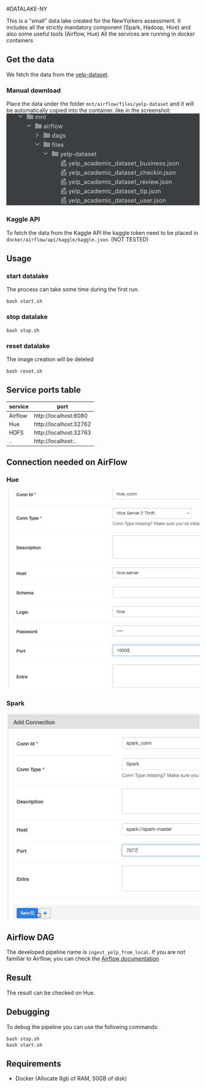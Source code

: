 #DATALAKE-NY

This is a "small" data lake created for the NewYorkers assessment.
It includes all the strictly mandatory component (Spark, Hadoop, Hive) and also some useful tools (Airflow, Hue)
All the services are running in docker containers

## Get the data
We fetch the data from the [yelp-dataset](https://www.kaggle.com/yelp-dataset/yelp-dataset).

### Manual download
Place the data under the folder `mnt/airflow/files/yelp-dataset` and it will be automatically copied into the container.
like in the screenshot:
![](doc/data_folder.png)

### Kaggle API
To fetch the data from the Kaggle API the kaggle token need to be placed in `docker/airflow/api/kaggle/kaggle.json`. (NOT TESTED)

## Usage
### start datalake
The process can take some time during the first run.
```
bash start.sh
```
### stop datalake
```
bash stop.sh
```
### reset datalake
The image creation will be deleted
```
bash reset.sh
```


## Service ports table

| service | port                   |
|---------|------------------------|
| Airflow | http://localhost:8080  |
| Hue     | http://localhost:32762 |
| HDFS    | http://localhost:32763 |
| ..      | http://localhost:..    |



## Connection needed on AirFlow
### Hue
![](doc/hive_conn.png)
### Spark
![](doc/spark_conn.png)

## Airflow DAG
The developed pipeline name is `ingest_yelp_from_local`.
If you are not familiar to Airflow, you can check the [Airflow documentation](https://airflow.apache.org/docs/stable/user-guide.html)

## Result
The result can be checked on Hue.

## Debugging
To debug the pipeline you can use the following commands:
```
bash stop.sh
bash start.sh
```

## Requirements
- Docker (Allocate 8gb of RAM, 50GB of disk)
